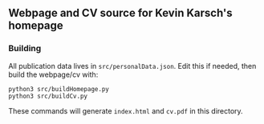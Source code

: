 ## Webpage and CV source for Kevin Karsch's homepage

### Building

All publication data lives in `src/personalData.json`. Edit this if needed, then build the webpage/cv with:

```
python3 src/buildHomepage.py
python3 src/buildCv.py
```

These commands will generate `index.html` and `cv.pdf` in this directory.
